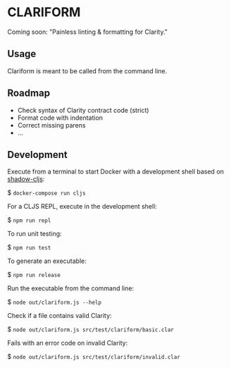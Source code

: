 # CLARIFORM

Coming soon: "Painless linting & formatting for Clarity."

## Usage 

Clariform is meant to be called from the command line.

## Roadmap

- Check syntax of Clarity contract code (strict)
- Format code with indentation
- Correct missing parens
- ...

## Development 

Execute from a terminal to start Docker with a development shell
based on [shadow-cljs](https://github.com/thheller/shadow-cljs):

$ `docker-compose run cljs`

For a CLJS REPL, execute in the development shell:

$ `npm run repl`

To run unit testing:

$ `npm run test`

To generate an executable:

$ `npm run release`

Run the executable from the command line:

$ `node out/clariform.js --help`

Check if a file contains valid Clarity:

$ `node out/clariform.js src/test/clariform/basic.clar`

Fails with an error code on invalid Clarity:

$ `node out/clariform.js src/test/clariform/invalid.clar`
